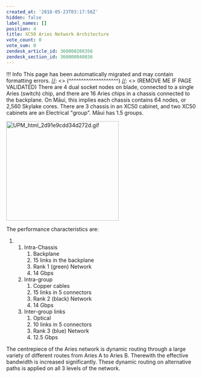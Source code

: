 ```yaml
---
created_at: '2018-05-23T03:17:56Z'
hidden: false
label_names: []
position: 4
title: XC50 Aries Network Architecture
vote_count: 0
vote_sum: 0
zendesk_article_id: 360000208356
zendesk_section_id: 360000040036
---
```



[//]: <> (REMOVE ME IF PAGE VALIDATED)
[//]: <> (vvvvvvvvvvvvvvvvvvvv)
 !!! Info
     This page has been automatically migrated and may contain formatting errors.
[//]: <> (^^^^^^^^^^^^^^^^^^^^)
[//]: <> (REMOVE ME IF PAGE VALIDATED)
There are 4 dual socket nodes on blade, connected to a single Aries
(switch) chip, and there are 16 Aries chips in a chassis connected to
the backplane. On Māui, this implies each chassis contains 64 nodes, or
2,560 Skylake cores. There are 3 chassis in an XC50 cabinet, and two
XC50 cabinets are an Electrical "group". Māui has 1.5 groups.

<img src="assets/images/UPM_html_2d91e9cdd34d272d_0.gif" width="298"
height="263" alt="UPM_html_2d91e9cdd34d272d.gif" />

The performance characteristics are:

1.  1.  Intra-Chassis
        1.  Backplane
        2.  15 links in the backplane
        3.  Rank 1 (green) Network
        4.  14 Gbps
    2.  Intra-group
        1.  Copper cables
        2.  15 links in 5 connectors
        3.  Rank 2 (black) Network
        4.  14 Gbps
    3.  Inter-group links
        1.  Optical
        2.  10 links in 5 connectors
        3.  Rank 3 (blue) Network
        4.  12.5 Gbps

The centrepiece of the Aries network is dynamic routing through a large
variety of different routes from Aries A to Aries B. Therewith the
effective bandwidth is increased significantly. These dynamic routing on
alternative paths is applied on all 3 levels of the network.
